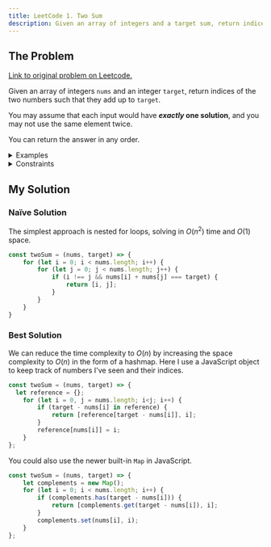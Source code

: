 ```yaml
---
title: LeetCode 1. Two Sum
description: Given an array of integers and a target sum, return indices of two numbers in array that add to the target sum.
---
```


## The Problem

[Link to original problem on Leetcode.](https://leetcode.com/problems/two-sum/)

Given an array of integers `nums` and an integer `target`, return indices of the two numbers such that they add up to `target`.

You may assume that each input would have ***exactly* one solution**, and you may not use the same element twice.

You can return the answer in any order.

<details>
<summary>Examples</summary>

Example 1:

```
Input: nums = [2,7,11,15], target = 9
Output: [0,1]
Output: Because nums[0] + nums[1] == 9, we return [0, 1].
```

Example 2:

```
Input: nums = [3,2,4], target = 6
Output: [1,2]
```

Example 3:

```
Input: nums = [3,3], target = 6
Output: [0,1]
```
</details>

<details>
<summary>Constraints</summary>

- 2 <= `nums.length` <= 10<sup>3</sup>
- -10<sup>9</sup> <= `nums[i]` <= 10<sup>9</sup>
- -10<sup>9</sup> <= `target` <= 10<sup>9</sup>
- Only one valid answer exists.
</details>

## My Solution

### Naïve Solution

The simplest approach is nested for loops, solving in $O(n{^2})$ time and $O(1)$ space.

```javascript
const twoSum = (nums, target) => {
    for (let i = 0; i < nums.length; i++) {
        for (let j = 0; j < nums.length; j++) {
            if (i !== j && nums[i] + nums[j] === target) {
                return [i, j];
            }
        }
    }
}
```

### Best Solution

We can reduce the time complexity to $O(n)$ by increasing the space complexity to $O(n)$ in the form of a hashmap. Here I use a JavaScript object to keep track of numbers I've seen and their indices.

```javascript
const twoSum = (nums, target) => {
  let reference = {};
    for (let i = 0, j = nums.length; i<j; i++) {
        if (target - nums[i] in reference) {
            return [reference[target - nums[i]], i];
        }
        reference[nums[i]] = i;
    }
};
```

You could also use the newer built-in `Map` in JavaScript.

```javascript
const twoSum = (nums, target) => {
    let complements = new Map();
    for (let i = 0; i < nums.length; i++) {
        if (complements.has(target - nums[i])) {
            return [complements.get(target - nums[i]), i];
        }
        complements.set(nums[i], i);
    }
};
```